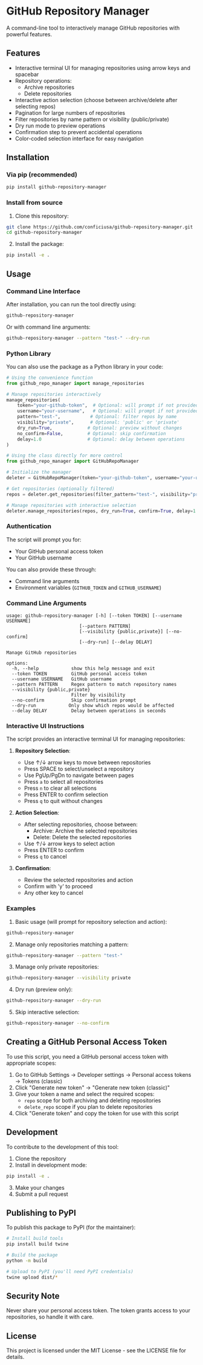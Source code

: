 # GitHub Repository Manager

A command-line tool to interactively manage GitHub repositories with powerful features.

## Features

- Interactive terminal UI for managing repositories using arrow keys and spacebar
- Repository operations:
  - Archive repositories
  - Delete repositories
- Interactive action selection (choose between archive/delete after selecting repos)
- Pagination for large numbers of repositories
- Filter repositories by name pattern or visibility (public/private)
- Dry run mode to preview operations
- Confirmation step to prevent accidental operations
- Color-coded selection interface for easy navigation

## Installation

### Via pip (recommended)

```bash
pip install github-repository-manager
```

### Install from source

1. Clone this repository:

```bash
git clone https://github.com/conficiusa/github-repository-manager.git
cd github-repository-manager
```

2. Install the package:

```bash
pip install -e .
```

## Usage

### Command Line Interface

After installation, you can run the tool directly using:

```bash
github-repository-manager
```

Or with command line arguments:

```bash
github-repository-manager --pattern "test-" --dry-run
```

### Python Library

You can also use the package as a Python library in your code:

```python
# Using the convenience function
from github_repo_manager import manage_repositories

# Manage repositories interactively
manage_repositories(
    token="your-github-token",  # Optional: will prompt if not provided
    username="your-username",   # Optional: will prompt if not provided
    pattern="test-",           # Optional: filter repos by name
    visibility="private",      # Optional: 'public' or 'private'
    dry_run=True,             # Optional: preview without changes
    no_confirm=False,         # Optional: skip confirmation
    delay=1.0                 # Optional: delay between operations
)

# Using the class directly for more control
from github_repo_manager import GitHubRepoManager

# Initialize the manager
deleter = GitHubRepoManager(token="your-github-token", username="your-username")

# Get repositories (optionally filtered)
repos = deleter.get_repositories(filter_pattern="test-", visibility="private")

# Manage repositories with interactive selection
deleter.manage_repositories(repos, dry_run=True, confirm=True, delay=1.0)
```

### Authentication

The script will prompt you for:
- Your GitHub personal access token
- Your GitHub username

You can also provide these through:
- Command line arguments
- Environment variables (`GITHUB_TOKEN` and `GITHUB_USERNAME`)

### Command Line Arguments

```
usage: github-repository-manager [-h] [--token TOKEN] [--username USERNAME]
                           [--pattern PATTERN]
                           [--visibility {public,private}] [--no-confirm]
                           [--dry-run] [--delay DELAY]

Manage GitHub repositories

options:
  -h, --help            show this help message and exit
  --token TOKEN         GitHub personal access token
  --username USERNAME   GitHub username
  --pattern PATTERN     Regex pattern to match repository names
  --visibility {public,private}
                        Filter by visibility
  --no-confirm          Skip confirmation prompt
  --dry-run            Only show which repos would be affected
  --delay DELAY         Delay between operations in seconds
```

### Interactive UI Instructions

The script provides an interactive terminal UI for managing repositories:

1. **Repository Selection**:
   - Use ↑/↓ arrow keys to move between repositories
   - Press SPACE to select/unselect a repository
   - Use PgUp/PgDn to navigate between pages
   - Press `a` to select all repositories
   - Press `n` to clear all selections
   - Press ENTER to confirm selection
   - Press `q` to quit without changes

2. **Action Selection**:
   - After selecting repositories, choose between:
     - Archive: Archive the selected repositories
     - Delete: Delete the selected repositories
   - Use ↑/↓ arrow keys to select action
   - Press ENTER to confirm
   - Press `q` to cancel

3. **Confirmation**:
   - Review the selected repositories and action
   - Confirm with 'y' to proceed
   - Any other key to cancel

### Examples

1. Basic usage (will prompt for repository selection and action):
```bash
github-repository-manager
```

2. Manage only repositories matching a pattern:
```bash
github-repository-manager --pattern "test-"
```

3. Manage only private repositories:
```bash
github-repository-manager --visibility private
```

4. Dry run (preview only):
```bash
github-repository-manager --dry-run
```

5. Skip interactive selection:
```bash
github-repository-manager --no-confirm
```

## Creating a GitHub Personal Access Token

To use this script, you need a GitHub personal access token with appropriate scopes:

1. Go to GitHub Settings → Developer settings → Personal access tokens → Tokens (classic)
2. Click "Generate new token" → "Generate new token (classic)"
3. Give your token a name and select the required scopes:
   - `repo` scope for both archiving and deleting repositories
   - `delete_repo` scope if you plan to delete repositories
4. Click "Generate token" and copy the token for use with this script

## Development

To contribute to the development of this tool:

1. Clone the repository
2. Install in development mode:
```bash
pip install -e .
```
3. Make your changes
4. Submit a pull request

## Publishing to PyPI

To publish this package to PyPI (for the maintainer):

```bash
# Install build tools
pip install build twine

# Build the package
python -m build

# Upload to PyPI (you'll need PyPI credentials)
twine upload dist/*
```

## Security Note

Never share your personal access token. The token grants access to your repositories, so handle it with care.

## License

This project is licensed under the MIT License - see the LICENSE file for details.